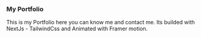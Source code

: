 ### My Portfolio
This is my Portfolio here you can know me and contact me. Its builded with NextJs - TailwindCss and Animated with Framer motion.
